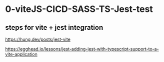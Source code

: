 # 0-viteJS-CICD-SASS-TS-Jest-test


## steps for vite + jest integration

https://hung.dev/posts/jest-vite

https://egghead.io/lessons/jest-adding-jest-with-typescript-support-to-a-vite-application